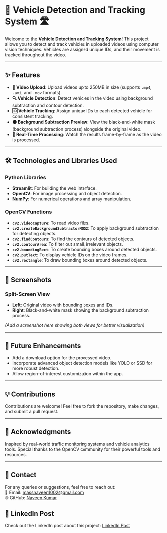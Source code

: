 # 🚗 **Vehicle Detection and Tracking System** 🛣️

Welcome to the **Vehicle Detection and Tracking System**! This project allows you to detect and track vehicles in uploaded videos using computer vision techniques. Vehicles are assigned unique IDs, and their movement is tracked throughout the video.

---

## ✨ **Features**
- **🎥 Video Upload**: Upload videos up to 250MB in size (supports `.mp4`, `.avi`, and `.mov` formats).
- **🔍 Vehicle Detection**: Detect vehicles in the video using background subtraction and contour detection.
- **🆔 Vehicle Tracking**: Assign unique IDs to each detected vehicle for consistent tracking.
- **⚫ Background Subtraction Preview**: View the black-and-white mask (background subtraction process) alongside the original video.
- **🚀 Real-Time Processing**: Watch the results frame-by-frame as the video is processed.

---

## 🛠️ **Technologies and Libraries Used**

### **Python Libraries**
- **Streamlit**: For building the web interface.
- **OpenCV**: For image processing and object detection.
- **NumPy**: For numerical operations and array manipulation.

### **OpenCV Functions**
- **`cv2.VideoCapture`**: To read video files.
- **`cv2.createBackgroundSubtractorMOG2`**: To apply background subtraction for detecting objects.
- **`cv2.findContours`**: To find the contours of detected objects.
- **`cv2.contourArea`**: To filter out small, irrelevant objects.
- **`cv2.boundingRect`**: To create bounding boxes around detected objects.
- **`cv2.putText`**: To display vehicle IDs on the video frames.
- **`cv2.rectangle`**: To draw bounding boxes around detected objects.

---
## 🎨 **Screenshots**
### **Split-Screen View**
- **Left**: Original video with bounding boxes and IDs.
- **Right**: Black-and-white mask showing the background subtraction process.

*(Add a screenshot here showing both views for better visualization)*

---

## 🚀 **Future Enhancements**
- Add a download option for the processed video.
- Incorporate advanced object detection models like YOLO or SSD for more robust detection.
- Allow region-of-interest customization within the app.

---

## 💡 **Contributions**
Contributions are welcome! Feel free to fork the repository, make changes, and submit a pull request.

---

## 🙌 **Acknowledgments**
Inspired by real-world traffic monitoring systems and vehicle analytics tools. Special thanks to the OpenCV community for their powerful tools and resources.

---

## 📧 **Contact**
For any queries or suggestions, feel free to reach out:  
📧 Email: [massnaveen1002@gmail.com](mailto:massnaveen1002@gmail.com)  
🌐 GitHub: [Naveen Kumar](https://github.com/Naveen035)

## 🔗 **LinkedIn Post**  
Check out the LinkedIn post about this project: [LinkedIn Post](https://www.linkedin.com/posts/naveen-kumar1002_vehicle-detection-and-tracking-system-activity-7264175943844257792-InUI?utm_source=share&utm_medium=member_desktop)

